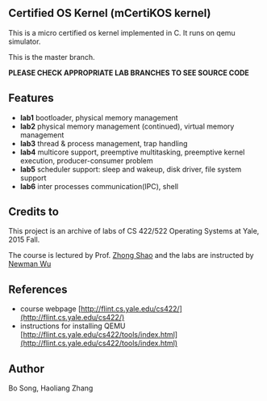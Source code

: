 ## Certified OS Kernel (mCertiKOS kernel)

This is a micro certified os kernel implemented in C. It runs on qemu simulator.

This is the master branch.

**PLEASE CHECK APPROPRIATE LAB BRANCHES TO SEE SOURCE CODE**

## Features

- **lab1** bootloader, physical memory management
- **lab2** physical memory management (continued), virtual memory management
- **lab3** thread & process management, trap handling
- **lab4** multicore support, preemptive multitasking, preemptive kernel execution, producer-consumer problem
- **lab5** scheduler support: sleep and wakeup, disk driver, file system support
- **lab6** inter processes communication(IPC), shell

## Credits to
This project is an archive of labs of CS 422/522 Operating Systems at Yale, 2015 Fall.

The course is lectured by Prof. [Zhong Shao](https://github.com/zhong-shao) and the labs are instructed by [Newman Wu](https://github.com/ashepay)

## References
 - course webpage [http://flint.cs.yale.edu/cs422/](http://flint.cs.yale.edu/cs422/) 
 - instructions for installing QEMU [http://flint.cs.yale.edu/cs422/tools/index.html](http://flint.cs.yale.edu/cs422/tools/index.html)

## Author
Bo Song, Haoliang Zhang
